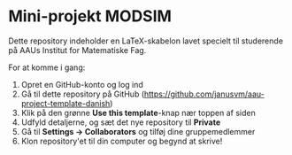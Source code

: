 # Mini-projekt MODSIM

Dette repository indeholder en LaTeX-skabelon lavet specielt til studerende på AAUs Institut for Matematiske Fag.

For at komme i gang:

  1. Opret en GitHub-konto og log ind
  2. Gå til dette repository på GitHub (https://github.com/janusvm/aau-project-template-danish)
  3. Klik på den grønne **Use this template**-knap nær toppen af siden
  4. Udfyld detaljerne, og sæt det nye repository til **Private**
  5. Gå til **Settings → Collaborators** og tilføj dine gruppemedlemmer
  6. Klon repository'et til din computer og begynd at skrive!
